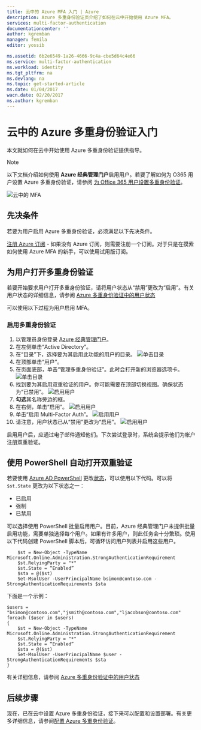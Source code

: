 ```yaml
---
title: 云中的 Azure MFA 入门 | Azure
description: Azure 多重身份验证页介绍了如何在云中开始使用 Azure MFA。
services: multi-factor-authentication
documentationcenter: ''
author: kgremban
manager: femila
editor: yossib

ms.assetid: 6b2e6549-1a26-4666-9c4a-cbe5d64c4e66
ms.service: multi-factor-authentication
ms.workload: identity
ms.tgt_pltfrm: na
ms.devlang: na
ms.topic: get-started-article
ms.date: 01/04/2017
wacn.date: 02/20/2017
ms.author: kgremban
---
```


# 云中的 Azure 多重身份验证入门
本文就如何在云中开始使用 Azure 多重身份验证提供指导。

> [!NOTE]
以下文档介绍如何使用 **Azure 经典管理门户**启用用户。若要了解如何为 O365 用户设置 Azure 多重身份验证，请参阅 [为 Office 365 用户设置多重身份验证](https://support.office.com/article/Set-up-multi-factor-authentication-for-Office-365-users-8f0454b2-f51a-4d9c-bcde-2c48e41621c6?ui=en-us&rs=en-us&ad=US)。

![云中的 MFA](./media/multi-factor-authentication-get-started-cloud/mfa_in_cloud.png)  

## 先决条件
若要为用户启用 Azure 多重身份验证，必须满足以下先决条件。

[注册 Azure 订阅](https://www.azure.cn/pricing/1rmb-trial/) - 如果没有 Azure 订阅，则需要注册一个订阅。对于只是在摸索如何使用 Azure MFA 的新手，可以使用试用版订阅。

## 为用户打开多重身份验证
若要开始要求用户打开多重身份验证，请将用户状态从“禁用”更改为“启用”。有关用户状态的详细信息，请参阅 [Azure 多重身份验证中的用户状态](./multi-factor-authentication-get-started-user-states.md)

可以使用以下过程为用户启用 MFA。

### 启用多重身份验证
1. 以管理员身份登录 [Azure 经典管理门户](https://manage.windowsazure.cn)。
2. 在左侧单击“Active Directory”。
3. 在“目录”下，选择要为其启用此功能的用户的目录。
![单击目录](./media/multi-factor-authentication-get-started-cloud/directory1.png)
4. 在顶部单击“用户”。
5. 在页面底部，单击“管理多重身份验证”。此时会打开新的浏览器选项卡。
![单击目录](./media/multi-factor-authentication-get-started-cloud/manage1.png)
6. 找到要为其启用双重验证的用户。你可能需要在顶部切换视图。确保状态为“已禁用”。
![启用用户](./media/multi-factor-authentication-get-started-cloud/enable1.png)
7. **勾选**其名称旁边的框。
8. 在右侧，单击“启用”。
![启用用户](./media/multi-factor-authentication-get-started-cloud/user1.png)
9. 单击“启用 Multi-Factor Auth”。
![启用用户](./media/multi-factor-authentication-get-started-cloud/enable2.png)
10. 请注意，用户状态已从“禁用”更改为“启用”。
![启用用户](./media/multi-factor-authentication-get-started-cloud/user.png)

启用用户后，应通过电子邮件通知他们。下次尝试登录时，系统会提示他们为帐户注册双重验证。

## 使用 PowerShell 自动打开双重验证
若要使用 [Azure AD PowerShell](../powershell-install-configure.md) 更改[状态](./multi-factor-authentication-whats-next.md)，可以使用以下代码。可以将 `$st.State` 更改为以下状态之一：

- 已启用
- 强制
- 已禁用

可以选择使用 PowerShell 批量启用用户。目前，Azure 经典管理门户未提供批量启用功能，需要单独选择每个用户。如果有许多用户，则此任务会十分繁琐。使用以下代码创建 PowerShell 脚本后，可循环访问用户列表并启用这些用户。

```
    $st = New-Object -TypeName Microsoft.Online.Administration.StrongAuthenticationRequirement
    $st.RelyingParty = "*"
    $st.State = “Enabled”
    $sta = @($st)
    Set-MsolUser -UserPrincipalName bsimon@contoso.com -StrongAuthenticationRequirements $sta
```

下面是一个示例：

```
$users = "bsimon@contoso.com","jsmith@contoso.com","ljacobson@contoso.com"
foreach ($user in $users)
{
    $st = New-Object -TypeName Microsoft.Online.Administration.StrongAuthenticationRequirement
    $st.RelyingParty = "*"
    $st.State = “Enabled”
    $sta = @($st)
    Set-MsolUser -UserPrincipalName $user -StrongAuthenticationRequirements $sta
}
```

有关详细信息，请参阅 [Azure 多重身份验证中的用户状态](./multi-factor-authentication-get-started-user-states.md)

## 后续步骤
现在，已在云中设置 Azure 多重身份验证，接下来可以配置和设置部署。有关更多详细信息，请参阅[配置 Azure 多重身份验证](./multi-factor-authentication-whats-next.md)。

<!---HONumber=Mooncake_0213_2017-->
<!--Update_Description: wording update-->